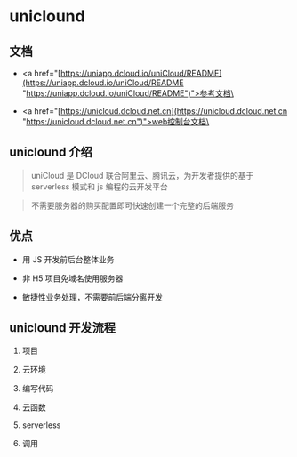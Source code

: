 # uniclound

## 文档

  - \<a href="[https://uniapp.dcloud.io/uniCloud/README](https://uniapp.dcloud.io/uniCloud/README "https://uniapp.dcloud.io/uniCloud/README")">参考文档\</a>

  - \<a href="[https://unicloud.dcloud.net.cn](https://unicloud.dcloud.net.cn "https://unicloud.dcloud.net.cn")">web控制台文档\</a>

## uniclound 介绍

> uniCloud 是 DCloud 联合阿里云、腾讯云，为开发者提供的基于 serverless 模式和 js 编程的云开发平台

> 不需要服务器的购买配置即可快速创建一个完整的后端服务

## 优点

  - 用 JS 开发前后台整体业务

  - 非 H5 项目免域名使用服务器

  - 敏捷性业务处理，不需要前后端分离开发

## uniclound 开发流程

1.  项目

2.  云环境

3.  编写代码

4.  云函数

5.  serverless

6.  调用
